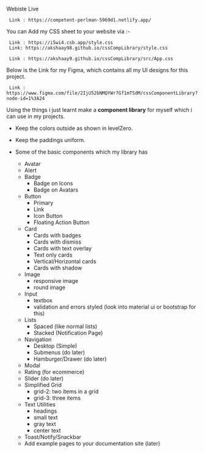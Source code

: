 Webiste Live   

     Link : https://competent-perlman-5969d1.netlify.app/       


  You can Add my CSS sheet to your website via :-   
             
     Link : https://i5wi4.csb.app/style.css     
     Link: https://akshaay98.github.io/cssCompLibrary/style.css     
 
     Link : https://akshaay9.github.io/cssCompLibrary/src/App.css


Below is the Link for my Figma, which contains all my UI designs for this project.  
         
     Link : https://www.figma.com/file/2IjU52bNMQYWr7Gf1mTSdM/cssComponentLibrary?node-id=1%3A24     
    
 


Using the things i just learnt make a **component library** for myself which i can use in my projects. 
- Keep the colors outside as shown in levelZero.
- Keep the paddings uniform.


- Some of the basic components which my library has
    - Avatar
    - Alert
    - Badge
        - Badge on Icons
        - Badge on Avatars
    - Button
        - Primary
        - Link
        - Icon Button
        - Floating Action Button
    - Card
        - Cards with badges
        - Cards with dismiss
        - Cards with text overlay
        - Text only cards
        - Vertical/Horizontal cards
        - Cards with shadow
    - Image
        - responsive image
        - round image
    - Input
        - textbox
        - validation and errors styled (look into material ui or bootstrap for this)
    - Lists
        - Spaced (like normal lists)
        - Stacked (Notification Page)
    - Navigation
        - Desktop (Simple)
        - Submenus (do later)
        - Hamburger/Drawer (do later)
    - Modal
    - Rating (for ecommerce)
    - Slider (do later)
    - Simplified Grid
        - grid-2: two items in a grid
        - grid-3: three items
    - Text Utilities
        - headings
        - small text
        - gray text
        - center text
    - Toast/Notify/Snackbar
    - Add example pages to your documentation site (later)
